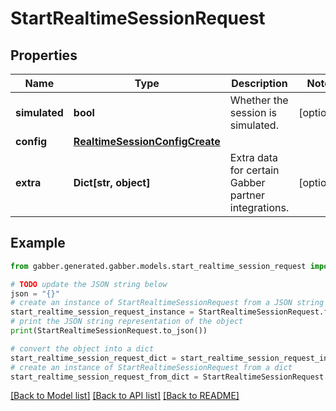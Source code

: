 # StartRealtimeSessionRequest


## Properties

Name | Type | Description | Notes
------------ | ------------- | ------------- | -------------
**simulated** | **bool** | Whether the session is simulated. | [optional] 
**config** | [**RealtimeSessionConfigCreate**](RealtimeSessionConfigCreate.md) |  | 
**extra** | **Dict[str, object]** | Extra data for certain Gabber partner integrations. | [optional] 

## Example

```python
from gabber.generated.gabber.models.start_realtime_session_request import StartRealtimeSessionRequest

# TODO update the JSON string below
json = "{}"
# create an instance of StartRealtimeSessionRequest from a JSON string
start_realtime_session_request_instance = StartRealtimeSessionRequest.from_json(json)
# print the JSON string representation of the object
print(StartRealtimeSessionRequest.to_json())

# convert the object into a dict
start_realtime_session_request_dict = start_realtime_session_request_instance.to_dict()
# create an instance of StartRealtimeSessionRequest from a dict
start_realtime_session_request_from_dict = StartRealtimeSessionRequest.from_dict(start_realtime_session_request_dict)
```
[[Back to Model list]](../README.md#documentation-for-models) [[Back to API list]](../README.md#documentation-for-api-endpoints) [[Back to README]](../README.md)


